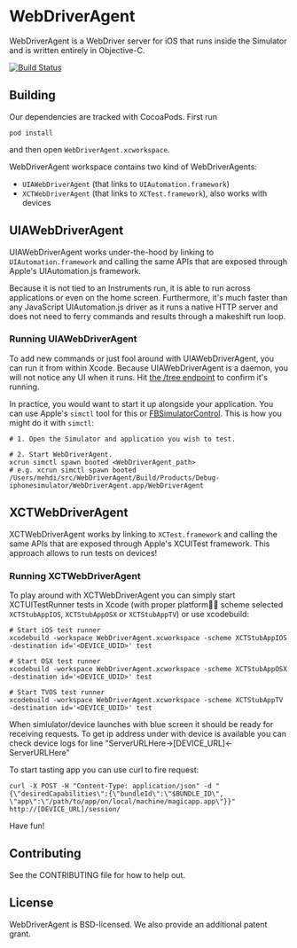 # WebDriverAgent

WebDriverAgent is a WebDriver server for iOS that runs inside the Simulator and is written entirely in Objective-C. 

[![Build Status](https://travis-ci.org/facebook/WebDriverAgent.svg?branch=master)](https://travis-ci.org/facebook/WebDriverAgent)

## Building

Our dependencies are tracked with CocoaPods. First run

``
pod install
``

and then open `WebDriverAgent.xcworkspace`.

WebDriverAgent workspace contains two kind of WebDriverAgents:
 - `UIAWebDriverAgent` (that links to `UIAutomation.framework`)
 - `XCTWebDriverAgent` (that links to `XCTest.framework`), also works with devices

## UIAWebDriverAgent

UIAWebDriverAgent works under-the-hood by linking to `UIAutomation.framework` and calling the same APIs that are exposed through Apple's UIAutomation.js framework.

Because it is not tied to an Instruments run, it is able to run across applications or even on the home screen. Furthermore, it's much faster than any JavaScript UIAutomation.js driver as it runs a native HTTP server and does not need to ferry commands and results through a makeshift run loop.

### Running UIAWebDriverAgent 

To add new commands or just fool around with UIAWebDriverAgent, you can run it from within Xcode. Because UIAWebDriverAgent is a daemon, you will not notice any UI when it runs. Hit [the /tree endpoint](http://localhost:8100/tree) to confirm it's running.

In practice, you would want to start it up alongside your application. You can use Apple's `simctl` tool for this or [FBSimulatorControl](https://github.com/facebook/FBSimulatorControl). This is how you might do it with `simctl`:

```
# 1. Open the Simulator and application you wish to test.

# 2. Start WebDriverAgent.
xcrun simctl spawn booted <WebDriverAgent_path>
# e.g. xcrun simctl spawn booted /Users/mehdi/src/WebDriverAgent/Build/Products/Debug-iphonesimulator/WebDriverAgent.app/WebDriverAgent
```

## XCTWebDriverAgent

XCTWebDriverAgent works by linking to `XCTest.framework` and calling the same APIs that are exposed through Apple's XCUITest framework. This approach allows to run tests on devices!

### Running XCTWebDriverAgent
To play around with XCTWebDriverAgent you can simply start XCTUITestRunner tests in Xcode (with proper platform scheme selected `XCTStubAppIOS`, `XCTStubAppOSX` or `XCTStubAppTV`)
or use xcodebuild:
```
# Start iOS test runner
xcodebuild -workspace WebDriverAgent.xcworkspace -scheme XCTStubAppIOS -destination id='<DEVICE_UDID>' test

# Start OSX test runner
xcodebuild -workspace WebDriverAgent.xcworkspace -scheme XCTStubAppOSX -destination id='<DEVICE_UDID>' test

# Start TVOS test runner
xcodebuild -workspace WebDriverAgent.xcworkspace -scheme XCTStubAppTV -destination id='<DEVICE_UDID>' test
```

When simlulator/device launches with blue screen it should be ready for receiving requests. To get ip address under with device is available you can check device logs for line "ServerURLHere->[DEVICE_URL]<-ServerURLHere"

To start tasting app you can use curl to fire request:
```
curl -X POST -H "Content-Type: application/json" -d "{\"desiredCapabilities\":{\"bundleId\":\"$BUNDLE_ID\", \"app\":\"/path/to/app/on/local/machine/magicapp.app\"}}" http://[DEVICE_URL]/session/
```

Have fun!

## Contributing

See the CONTRIBUTING file for how to help out.

## License

WebDriverAgent is BSD-licensed. We also provide an additional patent grant.
